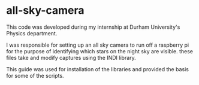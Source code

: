 # all-sky-camera
This code was developed during my internship at Durham University's Physics department.

I was responsible for setting up an all sky camera to run off a raspberry pi for the purpose of identifying which stars on the night sky are visible. these files take and modify captures using the INDI library.

This guide was used for installation of the libraries and provided the basis for some of the scripts.
